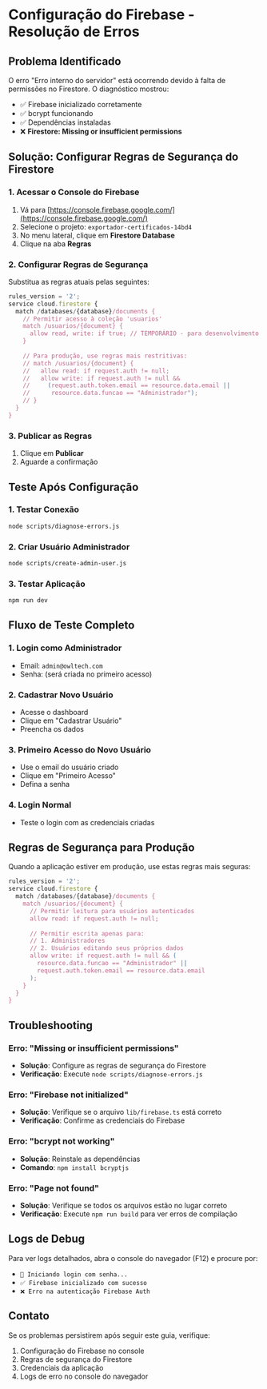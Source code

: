 # Configuração do Firebase - Resolução de Erros

## Problema Identificado
O erro "Erro interno do servidor" está ocorrendo devido à falta de permissões no Firestore. O diagnóstico mostrou:
- ✅ Firebase inicializado corretamente
- ✅ bcrypt funcionando
- ✅ Dependências instaladas
- ❌ **Firestore: Missing or insufficient permissions**

## Solução: Configurar Regras de Segurança do Firestore

### 1. Acessar o Console do Firebase
1. Vá para [https://console.firebase.google.com/](https://console.firebase.google.com/)
2. Selecione o projeto: `exportador-certificados-14bd4`
3. No menu lateral, clique em **Firestore Database**
4. Clique na aba **Regras**

### 2. Configurar Regras de Segurança
Substitua as regras atuais pelas seguintes:

```javascript
rules_version = '2';
service cloud.firestore {
  match /databases/{database}/documents {
    // Permitir acesso à coleção 'usuarios'
    match /usuarios/{document} {
      allow read, write: if true; // TEMPORÁRIO - para desenvolvimento
    }
    
    // Para produção, use regras mais restritivas:
    // match /usuarios/{document} {
    //   allow read: if request.auth != null;
    //   allow write: if request.auth != null && 
    //     (request.auth.token.email == resource.data.email || 
    //      resource.data.funcao == "Administrador");
    // }
  }
}
```

### 3. Publicar as Regras
1. Clique em **Publicar**
2. Aguarde a confirmação

## Teste Após Configuração

### 1. Testar Conexão
```bash
node scripts/diagnose-errors.js
```

### 2. Criar Usuário Administrador
```bash
node scripts/create-admin-user.js
```

### 3. Testar Aplicação
```bash
npm run dev
```

## Fluxo de Teste Completo

### 1. Login como Administrador
- Email: `admin@owltech.com`
- Senha: (será criada no primeiro acesso)

### 2. Cadastrar Novo Usuário
- Acesse o dashboard
- Clique em "Cadastrar Usuário"
- Preencha os dados

### 3. Primeiro Acesso do Novo Usuário
- Use o email do usuário criado
- Clique em "Primeiro Acesso"
- Defina a senha

### 4. Login Normal
- Teste o login com as credenciais criadas

## Regras de Segurança para Produção

Quando a aplicação estiver em produção, use estas regras mais seguras:

```javascript
rules_version = '2';
service cloud.firestore {
  match /databases/{database}/documents {
    match /usuarios/{document} {
      // Permitir leitura para usuários autenticados
      allow read: if request.auth != null;
      
      // Permitir escrita apenas para:
      // 1. Administradores
      // 2. Usuários editando seus próprios dados
      allow write: if request.auth != null && (
        resource.data.funcao == "Administrador" ||
        request.auth.token.email == resource.data.email
      );
    }
  }
}
```

## Troubleshooting

### Erro: "Missing or insufficient permissions"
- **Solução**: Configure as regras de segurança do Firestore
- **Verificação**: Execute `node scripts/diagnose-errors.js`

### Erro: "Firebase not initialized"
- **Solução**: Verifique se o arquivo `lib/firebase.ts` está correto
- **Verificação**: Confirme as credenciais do Firebase

### Erro: "bcrypt not working"
- **Solução**: Reinstale as dependências
- **Comando**: `npm install bcryptjs`

### Erro: "Page not found"
- **Solução**: Verifique se todos os arquivos estão no lugar correto
- **Verificação**: Execute `npm run build` para ver erros de compilação

## Logs de Debug

Para ver logs detalhados, abra o console do navegador (F12) e procure por:
- `🔐 Iniciando login com senha...`
- `✅ Firebase inicializado com sucesso`
- `❌ Erro na autenticação Firebase Auth`

## Contato

Se os problemas persistirem após seguir este guia, verifique:
1. Configuração do Firebase no console
2. Regras de segurança do Firestore
3. Credenciais da aplicação
4. Logs de erro no console do navegador 